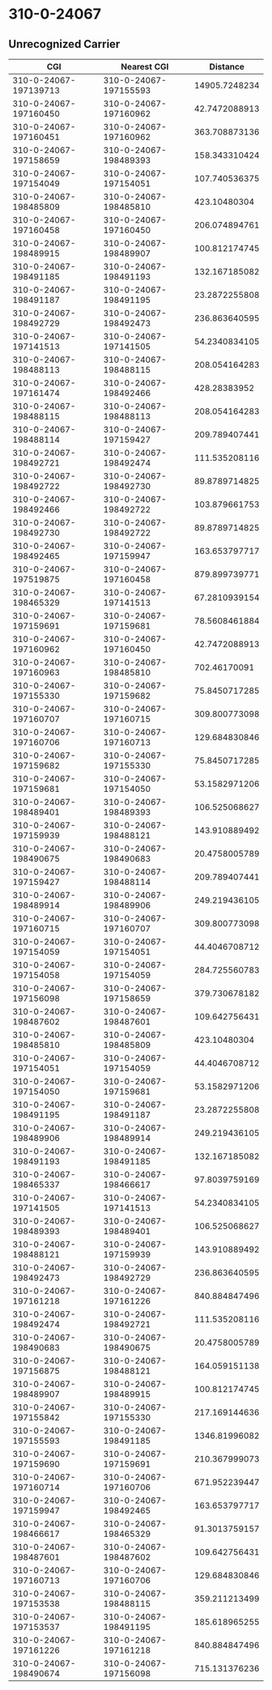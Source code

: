 # 310-0-24067
## Unrecognized Carrier


| CGI | Nearest CGI | Distance |
|-----|-------------|----------|
| 310-0-24067-197139713 | 310-0-24067-197155593 | 14905.7248234 |
| 310-0-24067-197160450 | 310-0-24067-197160962 | 42.7472088913 |
| 310-0-24067-197160451 | 310-0-24067-197160962 | 363.708873136 |
| 310-0-24067-197158659 | 310-0-24067-198489393 | 158.343310424 |
| 310-0-24067-197154049 | 310-0-24067-197154051 | 107.740536375 |
| 310-0-24067-198485809 | 310-0-24067-198485810 | 423.10480304 |
| 310-0-24067-197160458 | 310-0-24067-197160450 | 206.074894761 |
| 310-0-24067-198489915 | 310-0-24067-198489907 | 100.812174745 |
| 310-0-24067-198491185 | 310-0-24067-198491193 | 132.167185082 |
| 310-0-24067-198491187 | 310-0-24067-198491195 | 23.2872255808 |
| 310-0-24067-198492729 | 310-0-24067-198492473 | 236.863640595 |
| 310-0-24067-197141513 | 310-0-24067-197141505 | 54.2340834105 |
| 310-0-24067-198488113 | 310-0-24067-198488115 | 208.054164283 |
| 310-0-24067-197161474 | 310-0-24067-198492466 | 428.28383952 |
| 310-0-24067-198488115 | 310-0-24067-198488113 | 208.054164283 |
| 310-0-24067-198488114 | 310-0-24067-197159427 | 209.789407441 |
| 310-0-24067-198492721 | 310-0-24067-198492474 | 111.535208116 |
| 310-0-24067-198492722 | 310-0-24067-198492730 | 89.8789714825 |
| 310-0-24067-198492466 | 310-0-24067-198492722 | 103.879661753 |
| 310-0-24067-198492730 | 310-0-24067-198492722 | 89.8789714825 |
| 310-0-24067-198492465 | 310-0-24067-197159947 | 163.653797717 |
| 310-0-24067-197519875 | 310-0-24067-197160458 | 879.899739771 |
| 310-0-24067-198465329 | 310-0-24067-197141513 | 67.2810939154 |
| 310-0-24067-197159691 | 310-0-24067-197159681 | 78.5608461884 |
| 310-0-24067-197160962 | 310-0-24067-197160450 | 42.7472088913 |
| 310-0-24067-197160963 | 310-0-24067-198485810 | 702.46170091 |
| 310-0-24067-197155330 | 310-0-24067-197159682 | 75.8450717285 |
| 310-0-24067-197160707 | 310-0-24067-197160715 | 309.800773098 |
| 310-0-24067-197160706 | 310-0-24067-197160713 | 129.684830846 |
| 310-0-24067-197159682 | 310-0-24067-197155330 | 75.8450717285 |
| 310-0-24067-197159681 | 310-0-24067-197154050 | 53.1582971206 |
| 310-0-24067-198489401 | 310-0-24067-198489393 | 106.525068627 |
| 310-0-24067-197159939 | 310-0-24067-198488121 | 143.910889492 |
| 310-0-24067-198490675 | 310-0-24067-198490683 | 20.4758005789 |
| 310-0-24067-197159427 | 310-0-24067-198488114 | 209.789407441 |
| 310-0-24067-198489914 | 310-0-24067-198489906 | 249.219436105 |
| 310-0-24067-197160715 | 310-0-24067-197160707 | 309.800773098 |
| 310-0-24067-197154059 | 310-0-24067-197154051 | 44.4046708712 |
| 310-0-24067-197154058 | 310-0-24067-197154059 | 284.725560783 |
| 310-0-24067-197156098 | 310-0-24067-197158659 | 379.730678182 |
| 310-0-24067-198487602 | 310-0-24067-198487601 | 109.642756431 |
| 310-0-24067-198485810 | 310-0-24067-198485809 | 423.10480304 |
| 310-0-24067-197154051 | 310-0-24067-197154059 | 44.4046708712 |
| 310-0-24067-197154050 | 310-0-24067-197159681 | 53.1582971206 |
| 310-0-24067-198491195 | 310-0-24067-198491187 | 23.2872255808 |
| 310-0-24067-198489906 | 310-0-24067-198489914 | 249.219436105 |
| 310-0-24067-198491193 | 310-0-24067-198491185 | 132.167185082 |
| 310-0-24067-198465337 | 310-0-24067-198466617 | 97.8039759169 |
| 310-0-24067-197141505 | 310-0-24067-197141513 | 54.2340834105 |
| 310-0-24067-198489393 | 310-0-24067-198489401 | 106.525068627 |
| 310-0-24067-198488121 | 310-0-24067-197159939 | 143.910889492 |
| 310-0-24067-198492473 | 310-0-24067-198492729 | 236.863640595 |
| 310-0-24067-197161218 | 310-0-24067-197161226 | 840.884847496 |
| 310-0-24067-198492474 | 310-0-24067-198492721 | 111.535208116 |
| 310-0-24067-198490683 | 310-0-24067-198490675 | 20.4758005789 |
| 310-0-24067-197156875 | 310-0-24067-198488121 | 164.059151138 |
| 310-0-24067-198489907 | 310-0-24067-198489915 | 100.812174745 |
| 310-0-24067-197155842 | 310-0-24067-197155330 | 217.169144636 |
| 310-0-24067-197155593 | 310-0-24067-198491185 | 1346.81996082 |
| 310-0-24067-197159690 | 310-0-24067-197159691 | 210.367999073 |
| 310-0-24067-197160714 | 310-0-24067-197160706 | 671.952239447 |
| 310-0-24067-197159947 | 310-0-24067-198492465 | 163.653797717 |
| 310-0-24067-198466617 | 310-0-24067-198465329 | 91.3013759157 |
| 310-0-24067-198487601 | 310-0-24067-198487602 | 109.642756431 |
| 310-0-24067-197160713 | 310-0-24067-197160706 | 129.684830846 |
| 310-0-24067-197153538 | 310-0-24067-198488115 | 359.211213499 |
| 310-0-24067-197153537 | 310-0-24067-198491195 | 185.618965255 |
| 310-0-24067-197161226 | 310-0-24067-197161218 | 840.884847496 |
| 310-0-24067-198490674 | 310-0-24067-197156098 | 715.131376236 |
